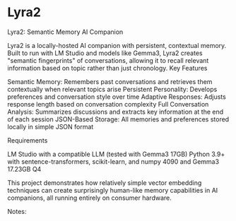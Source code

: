 # Lyra2
Lyra2: Semantic Memory AI Companion

Lyra2 is a locally-hosted AI companion with persistent, contextual memory. Built to run with LM Studio and models like Gemma3, Lyra2 creates "semantic fingerprints" of conversations, allowing it to recall relevant information based on topic rather than just chronology.
Key Features

Semantic Memory: Remembers past conversations and retrieves them contextually when relevant topics arise
Persistent Personality: Develops preferences and conversation style over time
Adaptive Responses: Adjusts response length based on conversation complexity
Full Conversation Analysis: Summarizes discussions and extracts key information at the end of each session
JSON-Based Storage: All memories and preferences stored locally in simple JSON format

Requirements

LM Studio with a compatible LLM (tested with Gemma3 17GB)
Python 3.9+ with sentence-transformers, scikit-learn, and numpy
4090 and Gemma3 17.23GB Q4

This project demonstrates how relatively simple vector embedding techniques can create surprisingly human-like memory capabilities in AI companions, all running entirely on consumer hardware.

Notes: 
